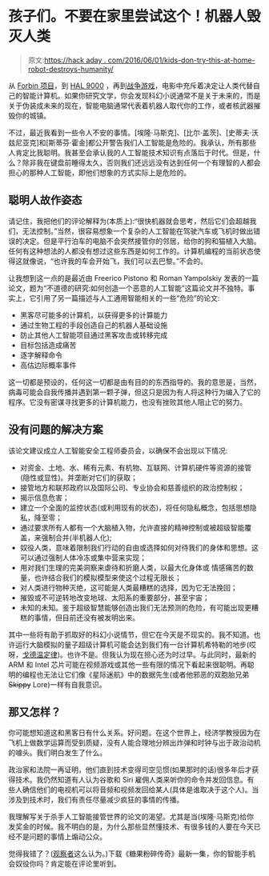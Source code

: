 # 孩子们。不要在家里尝试这个！机器人毁灭人类

> 原文:[https://hack aday . com/2016/06/01/kids-don-try-this-at-home-robot-destroys-humanity/](https://hackaday.com/2016/06/01/kids-dont-try-this-at-home-robot-destroys-mankind/)

从 [Forbin 项目](http://www.imdb.com/title/tt0064177/?ref_=fn_al_tt_1)，到 [HAL 9000](http://www.imdb.com/title/tt0062622/?ref_=fn_al_tt_4) ，再到[战争游戏](http://www.imdb.com/title/tt0086567/?ref_=fn_al_tt_1)，电影中充斥着决定让人类代替自己的智能计算机。如果你研究文学，你会发现科幻小说通常不是关于未来的，而是关于伪装成未来的现在，智能电脑通常代表着机器人取代你的工作，或者核武器摧毁你的城镇。

不过，最近我看到一些令人不安的事情。[埃隆·马斯克]、[比尔·盖茨]、[史蒂夫·沃兹尼亚克]和[斯蒂芬·霍金]都公开警告我们人工智能是危险的。我承认，所有那些人肯定比我聪明。我甚至会承认我的人工智能技术知识有点落后于时代。但是，什么？除非我在键盘前睡得太久，否则我们还远远没有达到任何一个有理智的人都会担心的那种人工智能，即他们想象的方式实际上是危险的。

## 聪明人故作姿态

请记住，我把他们的评论解释为(本质上):“很快机器就会思考，然后它们会超越我们，无法控制。”当然，很容易想象一个复杂的人工智能在驾驶汽车或飞机时做出错误的决定。但是平行泊车的电脑不会突然接管你的邻居，给你的狗和猫植入大脑。任何有这种想法的人都没有想过这些东西是如何工作的。计算机编程的当前状态使得这就像说，“也许我的车会开始飞，我们可以去巴黎。”不会的。

让我想到这一点的是最近由 Freerico Pistono 和 Roman Yampolskiy 发表的一篇论文，题为“不道德的研究:如何创造一个恶意的人工智能”这篇论文并不独特。事实上，它引用了另一篇描述与人工通用智能相关的一些“危险”的论文:

*   黑客尽可能多的计算机，以获得更多的计算能力
*   通过生物工程的手段创造自己的机器人基础设施
*   防止其他人工智能项目通过黑客攻击或转移完成
*   目标包括造成痛苦
*   逐字解释命令
*   高估边际概率事件

这一切都是预设的，任何这一切都是由有目的的东西指导的。我的意思是，当然，病毒可能会自我传播并遇到第一颗子弹，但这只是因为有人将这种行为编入了它的程序。它没有密谋寻找更多的计算机能力，也没有挫败其他人阻止它的努力。

## 没有问题的解决方案

该论文建议成立人工智能安全工程师委员会，以确保不会出现以下情况:

*   对资金、土地、水、稀有元素、有机物、互联网、计算机硬件等资源的接管(隐性或显性)。并垄断对它们的获取；
*   接管地方和联邦政府以及国际公司、专业协会和慈善组织的政治控制权；
*   揭示信息危害；
*   建立一个全面的监控状态(或利用现有的状态)，将任何隐私概念，包括思想隐私，降至零；
*   通过要求所有人都有一个大脑植入物，允许直接的精神控制或被超级智能覆盖，来强制合并(半机器人化);
*   奴役人类，意味着限制我们行动的自由或选择如何对待我们的身体和思想。这可以通过强制人体冷冻或集中营来实现；
*   用对我们生理的完美洞察来虐待和折磨人类，以最大化身体或
    情感痛苦的数量，也许结合我们的模拟模型来使这个过程无限长；
*   对人类进行物种灭绝，这可能是人类最糟糕的选择，因为它无法挽回；
*   摧毁或不可逆转地改变地球、太阳系的重要部分，甚至宇宙；
*   未知的未知。鉴于超级智慧能够创造出我们无法预测的危险，有可能出现更糟糕的事情，但目前还没有被发明出来。

其中一些将有助于抓取好的科幻小说情节，但它在今天是不现实的。我不知道。也许运行大脑模拟的量子超级计算机可能会达到我们有一台计算机希特勒的地步(哎呀，[戈德温定律](https://xkcd.com/261/))。也许不是。但我认为现在担心还为时过早。与此同时，最新的 ARM 和 Intel 芯片可能在视频游戏或其他一些有限的情况下看起来很聪明。再聪明的编程也无法让它们像《星际迷航》中的数据先生(或者他邪恶的双胞胎兄弟 ~~Skippy~~ Lore)一样有自我意识。

## 那又怎样？

你可能想知道这和黑客日有什么关系。好问题。在这个世界上，经济学教授因为在飞机上做数学运算而受到质疑，没有人能合理地分辨出炸弹和时钟与出于政治动机的噱头。我们明白发生了什么。

政治家和法院一再证明，他们直到技术变得司空见惯(如果那时的话)很多年后才获得技术。我仍然知道有人认为谷歌和 Siri 雇佣人类来听你的命令并发回信息。有些人确信他们的电视机可以将音频和视频发回给某人(具体是谁取决于这个人)。当涉及到技术时，我们有责任尽量减少疯狂的事情的传播。

我理解写关于杀手人工智能接管世界的论文的渴望。尤其是当(埃隆·马斯克)给你发奖金的时候。我不明白的是，为什么那些显然懂技术、有很多钱的人要在今天已经不是问题的事情上煽动公众。

觉得我错了？([观察者](http://observer.com/2015/08/stephen-hawking-elon-musk-and-bill-gates-warn-about-artificial-intelligence/)这么认为。)下载《糖果粉碎传奇》最新一集，你的智能手机会奴役你吗？肯定能在评论里听到。
